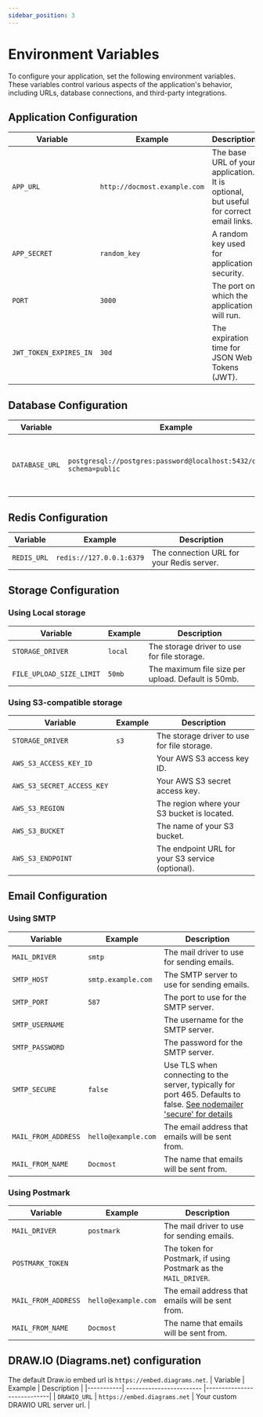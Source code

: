 ```yaml
---
sidebar_position: 3
---
```


# Environment Variables

To configure your application, set the following environment variables. These variables control various aspects of the application's behavior, including URLs, database connections, and third-party integrations.

## Application Configuration

| Variable               | Example                      | Description                                                                           |
| ---------------------- |------------------------------|---------------------------------------------------------------------------------------|
| `APP_URL`              | `http://docmost.example.com` | The base URL of your application. It is optional, but useful for correct email links. |
| `APP_SECRET`           | `random_key`                 | A random key used for application security.                                           |
| `PORT`                 | `3000`                       | The port on which the application will run.                                           |
| `JWT_TOKEN_EXPIRES_IN` | `30d`                        | The expiration time for JSON Web Tokens (JWT).                                        |

## Database Configuration

| Variable       | Example                                                               | Description                                      |
| -------------- | --------------------------------------------------------------------- | ------------------------------------------------ |
| `DATABASE_URL` | `postgresql://postgres:password@localhost:5432/docmost?schema=public` | The connection URL for your PostgreSQL database. |

## Redis Configuration

| Variable    | Example                  | Description                               |
| ----------- | ------------------------ | ----------------------------------------- |
| `REDIS_URL` | `redis://127.0.0.1:6379` | The connection URL for your Redis server. |

## Storage Configuration

### Using Local storage

| Variable            | Example | Description                                        |
|---------------------|---------|----------------------------------------------------|
| `STORAGE_DRIVER`    | `local` | The storage driver to use for file storage.        |
| `FILE_UPLOAD_SIZE_LIMIT` | `50mb`  | The maximum file size per upload. Default is 50mb. |

### Using S3-compatible storage

| Variable                   | Example | Description                                      |
| -------------------------- | ------- | ------------------------------------------------ |
| `STORAGE_DRIVER`           | `s3`    | The storage driver to use for file storage.      |
| `AWS_S3_ACCESS_KEY_ID`     |         | Your AWS S3 access key ID.                       |
| `AWS_S3_SECRET_ACCESS_KEY` |         | Your AWS S3 secret access key.                   |
| `AWS_S3_REGION`            |         | The region where your S3 bucket is located.      |
| `AWS_S3_BUCKET`            |         | The name of your S3 bucket.                      |
| `AWS_S3_ENDPOINT`          |         | The endpoint URL for your S3 service (optional). |

## Email Configuration

### Using SMTP

| Variable    | Example             | Description                                      |
|-------------| ------------------- | ------------------------------------------------ |
| `MAIL_DRIVER` | `smtp`              | The mail driver to use for sending emails.       |
| `SMTP_HOST` | `smtp.example.com`  | The SMTP server to use for sending emails.       |
| `SMTP_PORT` | `587`               | The port to use for the SMTP server.             |
| `SMTP_USERNAME` |                     | The username for the SMTP server.                |
| `SMTP_PASSWORD` |                     | The password for the SMTP server.                |
| `SMTP_SECURE` | `false`               | Use TLS when connecting to the server, typically for port 465. Defaults to false. [See nodemailer 'secure' for details](https://nodemailer.com/smtp/)  |
| `MAIL_FROM_ADDRESS` | `hello@example.com` | The email address that emails will be sent from. |
| `MAIL_FROM_NAME` | `Docmost`           | The name that emails will be sent from.          |

### Using Postmark

| Variable            | Example             | Description                                                     |
| ------------------- | ------------------- | --------------------------------------------------------------- |
| `MAIL_DRIVER`       | `postmark`          | The mail driver to use for sending emails.                      |
| `POSTMARK_TOKEN`    |                     | The token for Postmark, if using Postmark as the `MAIL_DRIVER`. |
| `MAIL_FROM_ADDRESS` | `hello@example.com` | The email address that emails will be sent from.                |
| `MAIL_FROM_NAME`    | `Docmost`           | The name that emails will be sent from.                         |

## DRAW.IO (Diagrams.net) configuration
The default Draw.io embed url is `https://embed.diagrams.net`.
| Variable  | Example                  | Description                |
|-----------| ------------------------ |----------------------------|
| `DRAWIO_URL` | `https://embed.diagrams.net` | Your custom DRAWIO URL server url. |
